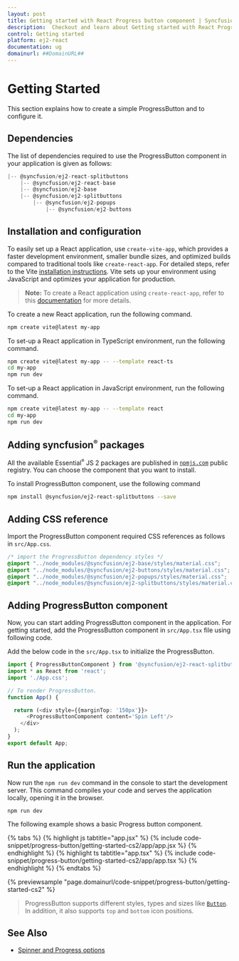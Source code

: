 ```yaml
---
layout: post
title: Getting started with React Progress button component | Syncfusion
description:  Checkout and learn about Getting started with React Progress button component of Syncfusion Essential JS 2 and more details.
control: Getting started 
platform: ej2-react
documentation: ug
domainurl: ##DomainURL##
---
```


# Getting Started

This section explains how to create a simple ProgressButton and to configure it.

## Dependencies

The list of dependencies required to use the ProgressButton component in your application is given as follows:

```js
|-- @syncfusion/ej2-react-splitbuttons
    |-- @syncfusion/ej2-react-base
    |-- @syncfusion/ej2-base
    |-- @syncfusion/ej2-splitbuttons
        |-- @syncfusion/ej2-popups
            |-- @syncfusion/ej2-buttons
```

## Installation and configuration

To easily set up a React application, use `create-vite-app`, which provides a faster development environment, smaller bundle sizes, and optimized builds compared to traditional tools like `create-react-app`. For detailed steps, refer to the Vite [installation instructions](https://vitejs.dev/guide/). Vite sets up your environment using JavaScript and optimizes your application for production.

> **Note:**  To create a React application using `create-react-app`, refer to this [documentation](https://ej2.syncfusion.com/react/documentation/getting-started/create-app) for more details.

To create a new React application, run the following command.

```bash
npm create vite@latest my-app
```
To set-up a React application in TypeScript environment, run the following command.

```bash
npm create vite@latest my-app -- --template react-ts
cd my-app
npm run dev
```
To set-up a React application in JavaScript environment, run the following command.

```bash
npm create vite@latest my-app -- --template react
cd my-app
npm run dev
```

## Adding syncfusion<sup style="font-size:70%">&reg;</sup> packages

All the available Essential<sup style="font-size:70%">&reg;</sup> JS 2 packages are published in
[`npmjs.com`](https://www.npmjs.com/~syncfusionorg) public registry.
You can choose the component that you want to install.

To install ProgressButton component, use the following command

```bash
npm install @syncfusion/ej2-react-splitbuttons --save

```

## Adding CSS reference

Import the ProgressButton component required CSS references as follows in `src/App.css`.

```css
/* import the ProgressButton dependency styles */
@import "../node_modules/@syncfusion/ej2-base/styles/material.css";
@import "../node_modules/@syncfusion/ej2-buttons/styles/material.css";
@import "../node_modules/@syncfusion/ej2-popups/styles/material.css";
@import "../node_modules/@syncfusion/ej2-splitbuttons/styles/material.css";

```

## Adding ProgressButton component

Now, you can start adding ProgressButton component in the application. For getting started, add the
ProgressButton component in `src/App.tsx` file using following code.

Add the below code in the `src/App.tsx` to initialize the ProgressButton.

```ts
import { ProgressButtonComponent } from '@syncfusion/ej2-react-splitbuttons';
import * as React from 'react';
import './App.css';

// To render ProgressButton.
function App() {

  return (<div style={{marginTop: '150px'}}>
      <ProgressButtonComponent content='Spin Left'/>
    </div>
  );
}
export default App;
```

## Run the application

Now run the `npm run dev` command in the console to start the development server. This command compiles your code and serves the application locally, opening it in the browser.

```
npm run dev
```

The following example shows a basic Progress button component.

{% tabs %}
{% highlight js tabtitle="app.jsx" %}
{% include code-snippet/progress-button/getting-started-cs2/app/app.jsx %}
{% endhighlight %}
{% highlight ts tabtitle="app.tsx" %}
{% include code-snippet/progress-button/getting-started-cs2/app/app.tsx %}
{% endhighlight %}
{% endtabs %}

 {% previewsample "page.domainurl/code-snippet/progress-button/getting-started-cs2" %}

> ProgressButton supports different styles, types and sizes like [`Button`](https://ej2.syncfusion.com/react/documentation/button/). In addition, it also supports `top` and `bottom` icon positions.

## See Also

* [Spinner and Progress options](spinner-and-progress#spinner)
